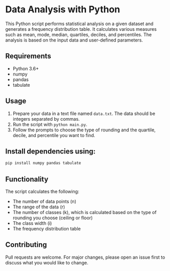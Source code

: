 # Data Analysis with Python

This Python script performs statistical analysis on a given dataset and generates a frequency distribution table. It calculates various measures such as mean, mode, median, quartiles, deciles, and percentiles. The analysis is based on the input data and user-defined parameters.

## Requirements

- Python 3.6+
- numpy
- pandas
- tabulate

## Usage

1. Prepare your data in a text file named `data.txt`. The data should be integers separated by commas.
2. Run the script with `python main.py`.
3. Follow the prompts to choose the type of rounding and the quartile, decile, and percentile you want to find.

## Install dependencies using:

```bash
pip install numpy pandas tabulate
```

## Functionality

The script calculates the following:

- The number of data points (n)
- The range of the data (r)
- The number of classes (k), which is calculated based on the type of rounding you choose (ceiling or floor)
- The class width (i)
- The frequency distribution table

## Contributing

Pull requests are welcome. For major changes, please open an issue first to discuss what you would like to change.
